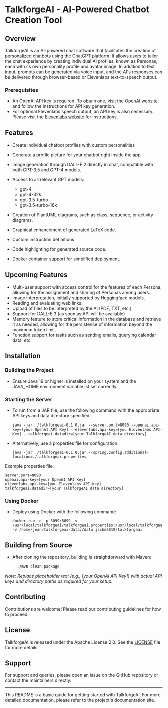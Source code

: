 # TalkforgeAI - AI-Powered Chatbot Creation Tool

## Overview
TalkforgeAI is an AI-powered chat software that facilitates the creation of personalized chatbots using the ChatGPT platform. It allows users to tailor the chat experience by creating individual AI profiles, known as Personas, each with its own personality profile and avatar image. In addition to text input, prompts can be generated via voice input, and the AI's responses can be delivered through browser-based or Elevenlabs text-to-speech output.

### Prerequisites
- An OpenAI API key is required. To obtain one, visit the [OpenAI website](https://openai.com/) and follow the instructions for API key generation.
- For optional Elevenlabs speech output, an API key is also necessary. Please visit the [Elevenlabs website](https://elevenlabs.io/) for instructions.

## Features

- Create individual chatbot profiles with custom personalities
- Generate a profile picture for your chatbot right inside the app
- Image generation through DALL-E 2 directly in chat, compatible with both GPT-3.5 and GPT-4 models.
- Access to all relevant GPT models:
    - gpt-4
    - gpt-4-32k
    - gpt-3.5-turbo
    - gpt-3.5-turbo-16k

- Creation of PlantUML diagrams, such as class, sequence, or activity diagrams.
- Graphical enhancement of generated LaTeX code.
- Custom instruction definitions.
- Code highlighting for generated source code.
- Docker container support for simplified deployment.

## Upcoming Features

- Multi-user support with access control for the features of each Persona, allowing for the assignment and sharing of Personas among users.
- Image interpretation, initially supported by Huggingface models.
- Reading and evaluating web links.
- Upload of files to be interpreted by the AI (PDF, TXT, etc.)
- Support for DALL-E 3 (as soon as API will be available)
- Memory feature to store critical information in the database and retrieve it as needed, allowing for the persistence of information beyond the maximum token limit.
- Function support for tasks such as sending emails, querying calendar data, etc.

## Installation

### Building the Project
- Ensure Java 19 or higher is installed on your system and the JAVA_HOME environment variable ist set correctly.

### Starting the Server
- To run from a JAR file, use the following command with the appropriate API keys and data directory specified:

      java -jar ./talkforgeai-0.1.0.jar --server.port=8090 --openai.api-key=[your OpenAI API Key] --elevenlabs.api-key=[you Elevenlabs API-Key] --talkforgeai.datadir=[your TalkforgeAI data directory]

- Alternatively, use a properties file for configuration:

      java -jar ./talkforgeai-0.1.0.jar --spring.config.additional-location=./talkforgeai.properties

Example properties file:

    server.port=8090
    openai.api-key=[your OpenAI API Key]
    elevenlabs.api-key=[you Elevenlabs API-Key]
    talkforgeai.datadir=[your TalkforgeAI data directory]

### Using Docker
- Deploy using Docker with the following command:

      docker run -d -p 8099:8099 -v /usr/local/talkforgeai/talkforgeai.properties:/usr/local/talkforgeai/talkforgeai.properties:ro -v /home/jean/talkforgeai-data:/data jschm2019/talkforgeai

## Building from Source
- After cloning the repository, building is straightforward with Maven:

        ./mvn clean package

*Note: Replace placeholder text (e.g., [your OpenAI API Key]) with actual API keys and directory paths as required for your setup.*

## Contributing
Contributions are welcome! Please read our contributing guidelines for how to proceed.

## License
TalkforgeAI is released under the Apache License 2.0. See the [LICENSE](LICENSE) file for more details.

## Support
For support and queries, please open an issue on the GitHub repository or contact the maintainers directly.

---

This README is a basic guide for getting started with TalkforgeAI. For more detailed documentation, please refer to the project's documentation site.
